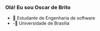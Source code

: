 ### Olá! Eu sou Oscar de Brito 
  
- 🔭 Estudante de Engenharia de software
- -🏫 Universidade de Brasilia 
